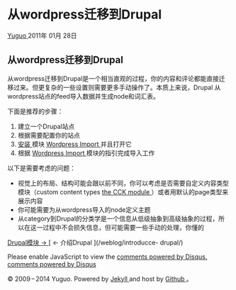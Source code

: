 #  从wordpress迁移到Drupal

[ Yuguo ](http://yuguo.us) 2011年 01月 28日

##  从wordpress迁移到Drupal

从wordpress迁移到Drupal是一个相当直观的过程，你的内容和评论都能直接迁移过来。但更复杂的一些设置则需要更多手动操作了。本质上来说，Drupal
从wordpress站点的feed导入数据并生成node和词汇表。

下面是推荐的步骤：

  1. 建立一个Drupal站点 
  2. 根据需要配置你的站点 
  3. [ 安装 ](http://drupal.org/node/70151) 模块 [ Wordpress Import ](http://drupal.org/project/wordpress_import) 并且打开它 
  4. 根据 [ Wordpress Import ](http://drupal.org/project/wordpress_import) 模块的指引完成导入工作 

以下是需要考虑的问题：

  * 视觉上的布局、结构可能会跟以前不同，你可以考虑是否需要自定义内容类型模块（custom content types [ the CCK module ](http://drupal.org/project/cck) ）或者用默认的page类型来展示内容 
  * 你可能需要为从wordpress导入的node定义主题 
  * 从category到Drupal的分类学是一个信息从低级抽象到高级抽象的过程，所以在这一过程中不会损失信息，但可能需要一些手动的处理，你懂的 

[ Drupal模块 → ](/weblog/drupal-module/) [ ← 介绍Drupal ](/weblog/introducce-
drupal/)

Please enable JavaScript to view the [ comments powered by Disqus.
](http://disqus.com/?ref_noscript) [ comments powered by  Disqus
](http://disqus.com)

© 2009 – 2014 Yuguo. Powered by [ Jekyll ](https://github.com/mojombo/jekyll)
and host by [ Github ](https://github.com/yuguo) 。

